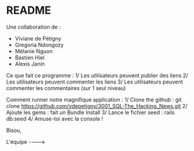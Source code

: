 # README

Une collaboration de :
- Viviane de Pétigny
- Gregoria Ndongozy
- Mélanie Nguon
- Bastien Hiel
- Alexis Janin

Ce que fait ce programme : 
1/ Les utilisateurs peuvent publier des liens
2/ Les utilisateurs peuvent commenter les liens
3/ Les utilisateurs peuvent commenter les commentaires (sur 1 seul niveau)

Comment runner notre magnifique application :
1/ Clone the github : git clone https://github.com/vdepetigny/3001_SQL-The_Hacking_News.git
2/ Ajoute les gems : fait un Bundle Install
3/ Lance le fichier seed : rails db:seed
4/ Amuse-toi avec la console !

Bisou,

L'équipe ---->
